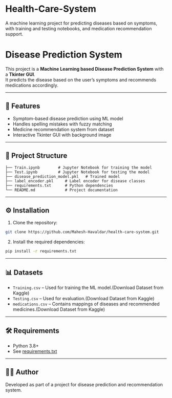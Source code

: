 # Health-Care-System
A machine learning project for predicting diseases based on symptoms, with training and testing notebooks, and medication recommendation support.
# Disease Prediction System

This project is a **Machine Learning based Disease Prediction System** with a **Tkinter GUI**.  
It predicts the disease based on the user’s symptoms and recommends medications accordingly.

---

## 🚀 Features
- Symptom-based disease prediction using ML model
- Handles spelling mistakes with fuzzy matching
- Medicine recommendation system from dataset
- Interactive Tkinter GUI with background image

---

## 📂 Project Structure
```
├── Train.ipynb        # Jupyter Notebook for training the model
├── Test.ipynb         # Jupyter Notebook for testing the model
├── disease_prediction_model.pkl   # Trained model
├── label_encoder.pkl     # Label encoder for disease classes
├── requirements.txt      # Python dependencies
└── README.md             # Project documentation
```

---

## ⚙️ Installation

1. Clone the repository:
```bash
git clone https://github.com/Mahesh-Havaldar/health-care-system.git
```

2. Install the required dependencies:
```bash
pip install -r requirements.txt
```

---

## 📊 Datasets
- `Training.csv` – Used for training the ML model.(Download Dataset from Kaggle)
- `Testing.csv` – Used for evaluation.(Download Dataset from Kaggle)
- `medications.csv` – Contains mappings of diseases and recommended medicines.(Download Dataset from Kaggle)

---

## 🛠️ Requirements
- Python 3.8+
- See [requirements.txt](requirements.txt)

---

## 👨‍💻 Author
Developed as part of a project for disease prediction and recommendation system.
